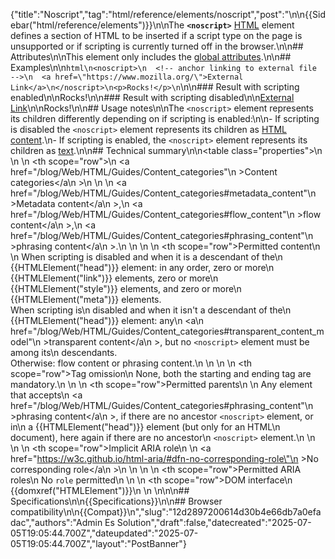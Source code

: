 {"title":"Noscript","tag":"html/reference/elements/noscript","post":"\n\n{{Sidebar(\"html/reference/elements\")}}\n\nThe **`<noscript>`** [HTML](/blog/Web/HTML) element defines a section of HTML to be inserted if a script type on the page is unsupported or if scripting is currently turned off in the browser.\n\n## Attributes\n\nThis element only includes the [global attributes](/blog/Web/HTML/Reference/Global_attributes).\n\n## Examples\n\n```html\n<noscript>\n  <!-- anchor linking to external file -->\n  <a href=\"https://www.mozilla.org/\">External Link</a>\n</noscript>\n<p>Rocks!</p>\n```\n\n### Result with scripting enabled\n\nRocks!\n\n### Result with scripting disabled\n\n[External Link](https://www.mozilla.org/)\n\nRocks!\n\n## Usage notes\n\nThe `<noscript>` element represents its children differently depending on if scripting is enabled:\n\n- If scripting is disabled the `<noscript>` element represents its children as [HTML content](/blog/Web/API/HTMLElement).\n- If scripting is enabled, the `<noscript>` element represents its children as [text](/blog/Web/API/Text).\n\n## Technical summary\n\n<table class=\"properties\">\n  <tbody>\n    <tr>\n      <th scope=\"row\">\n        <a href=\"/blog/Web/HTML/Guides/Content_categories\"\n          >Content categories</a\n        >\n      </th>\n      <td>\n        <a href=\"/blog/Web/HTML/Guides/Content_categories#metadata_content\"\n          >Metadata content</a\n        >,\n        <a href=\"/blog/Web/HTML/Guides/Content_categories#flow_content\"\n          >flow content</a\n        >,\n        <a href=\"/blog/Web/HTML/Guides/Content_categories#phrasing_content\"\n          >phrasing content</a\n        >.\n      </td>\n    </tr>\n    <tr>\n      <th scope=\"row\">Permitted content</th>\n      <td>\n        When scripting is disabled and when it is a descendant of the\n        {{HTMLElement(\"head\")}} element: in any order, zero or more\n        {{HTMLElement(\"link\")}} elements, zero or more\n        {{HTMLElement(\"style\")}} elements, and zero or more\n        {{HTMLElement(\"meta\")}} elements.<br />When scripting is\n        disabled and when it isn't a descendant of the\n        {{HTMLElement(\"head\")}} element: any\n        <a\n          href=\"/blog/Web/HTML/Guides/Content_categories#transparent_content_model\"\n          >transparent content</a\n        >, but no <code>&#x3C;noscript></code> element must be among its\n        descendants.<br />Otherwise: flow content or phrasing content.\n      </td>\n    </tr>\n    <tr>\n      <th scope=\"row\">Tag omission</th>\n      <td>None, both the starting and ending tag are mandatory.</td>\n    </tr>\n    <tr>\n      <th scope=\"row\">Permitted parents</th>\n      <td>\n        Any element that accepts\n        <a href=\"/blog/Web/HTML/Guides/Content_categories#phrasing_content\"\n          >phrasing content</a\n        >, if there are no ancestor <code>&#x3C;noscript></code> element, or in\n        a {{HTMLElement(\"head\")}} element (but only for an HTML\n        document), here again if there are no ancestor\n        <code>&#x3C;noscript></code> element.\n      </td>\n    </tr>\n    <tr>\n      <th scope=\"row\">Implicit ARIA role</th>\n      <td>\n        <a href=\"https://w3c.github.io/html-aria/#dfn-no-corresponding-role\"\n          >No corresponding role</a\n        >\n      </td>\n    </tr>\n    <tr>\n      <th scope=\"row\">Permitted ARIA roles</th>\n      <td>No <code>role</code> permitted</td>\n    </tr>\n    <tr>\n      <th scope=\"row\">DOM interface</th>\n      <td>{{domxref(\"HTMLElement\")}}</td>\n    </tr>\n  </tbody>\n</table>\n\n## Specifications\n\n{{Specifications}}\n\n## Browser compatibility\n\n{{Compat}}\n","slug":"12d2897200614d30b4e66db7a0efadac","authors":"Admin Es Solution","draft":false,"datecreated":"2025-07-05T19:05:44.700Z","dateupdated":"2025-07-05T19:05:44.700Z","layout":"PostBanner"}